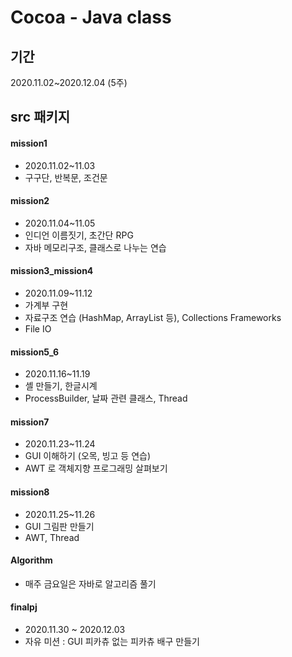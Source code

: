 # Cocoa - Java class

## 기간 
2020.11.02~2020.12.04 (5주)

## src 패키지

#### mission1

- 2020.11.02~11.03
- 구구단, 반복문, 조건문

#### mission2

- 2020.11.04~11.05
- 인디언 이름짓기, 초간단 RPG
- 자바 메모리구조, 클래스로 나누는 연습

#### mission3_mission4

- 2020.11.09~11.12
- 가계부 구현
- 자료구조 연습 (HashMap, ArrayList 등), Collections Frameworks
- File IO

#### mission5_6

- 2020.11.16~11.19
- 셸 만들기, 한글시계
- ProcessBuilder, 날짜 관련 클래스, Thread 

#### mission7

- 2020.11.23~11.24
- GUI 이해하기 (오목, 빙고 등 연습)
- AWT 로 객체지향 프로그래밍 살펴보기

#### mission8

- 2020.11.25~11.26
- GUI 그림판 만들기
- AWT, Thread

#### Algorithm

- 매주 금요일은 자바로 알고리즘 풀기

#### finalpj

- 2020.11.30 ~ 2020.12.03
- 자유 미션 : GUI 피카츄 없는 피카츄 배구 만들기